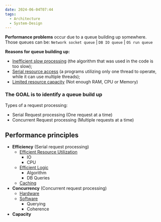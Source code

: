 ```yaml
---
date: 2024-06-04T07:44
tags:
  - Architecture
  - System-Design
---
```

**Performance problems** occur due to a queue building up somewhere. Those queues can be: `Network socket queue` | `DB IO queue` | `OS run queue`

**Reasons for queue building up:**
- <u>Inefficient slow processing</u> (the algorithm that was used in the code is too slow);
- <u>Serial resource access</u> (a programs utilizing only one thread to operate, while it can use multiple threads);
- <u>Limited resource capacity</u> (Not enough RAM, CPU or Memory)

### The GOAL is to identify a queue build up

Types of a request processing:
- Serial Request processing (One request at a time)
- Concurrent Request processing (Multiple requests at a time)

## Performance principles
- **Efficiency** (Serial request processing)
	- <u>Efficient Resource Utilization</u>
		- IO
		- CPU
	- <u>Efficient Logic</u>
		- Algorithm
		- DB Queries
	- <u>Caching</u>
- **Concurrency** (Concurrent request processing)
	- <u>Hardware</u>
	- <u>Software</u>
		- Querying
		- Coherence 
- **Capacity**
